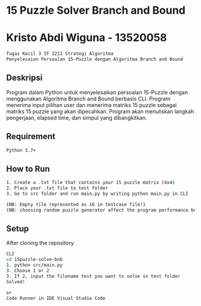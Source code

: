 # 15 Puzzle Solver Branch and Bound

# Kristo Abdi Wiguna - 13520058
```bash 
Tugas Kecil 3 IF 2211 Strategi Algoritma
Penyelesaian Persoalan 15-Puzzle dengan Algoritma Branch and Bound
```
## Deskripsi
Program dalam Python untuk menyelesaikan persoalan 15-Puzzle dengan menggunakan Algoritma Branch and Bound berbasis CLI. Program menerima input pilihan user dan menerima matriks 15 puzzle sebagai matriks 15 puzzle yang akan dipecahkan. Program akan menuliskan langkah pengerjaan, elapsed time, dan simpul yang dibangkitkan.

## Requirement
```bash
Python 3.7+
```
## How to Run
```bash
1. Create a .txt file that contains your 15 puzzle matrix (4x4)
2. Place your .txt file to test folder
3. Go to src folder and run main.py by writing python main.py in CLI

(NB: Empty tile represented as 16 in testcase file!)
(NB: choosing random puzzle generator affect the program performance because randomness)
```

## Setup
After cloning the repository
```bash 
CLI
cd 15puzzle-solve-bnb
1. python src/main.py
3. Choose 1 or 2
3. If 2, input the filename test you want to solve in test folder
Solved!

or
Code Runner in IDE Visual Studio Code
```